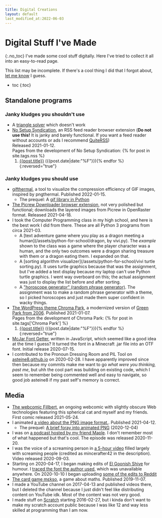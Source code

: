 ```yaml
---
title: Digital Creations
layout: default
last_modified_at:2022-06-03
---
```

# Digital Stuff I've Made
{:.no_toc}
I've made some cool stuff digitally. Here I've tried to collect it all into an easy-to-read page.

This list may be incomplete. If there's a cool thing I did that I forgot about, [let me know](/contact) I guess.

* toc
{:toc}

## Standalone programs
### Janky kludges you shouldn't use
- A [triangle solver](/2021/02/18/triangle-solver) which doesn't work
- [No Setup Syndication](https://github.com/mincerafter42/no-setup-syndication), an RSS feed reader browser extension (**Do not use this!** It is janky and barely functional. If you want a feed reader without accounts or ads I recommend [QuiteRSS](https://quiterss.org))  
  Released 2021-01-12.  
  Pages from the development of No Setup Syndication:
  {% for post in site.tags.nss %}
  1. <a href="{{post.url}}">{{post.title}}</a> ({{post.date|date:"%F"}}){% endfor %}
  {:reversed="true"}

### Janky kludges you should use
- [gifthermal](/2022/01/15/gifthermal.c), a tool to visualize the compression efficiency of GIF images, inspired by pngthermal. Published 2022-01-15.
  - The prequel: A [gif library in Python](/2021/11/04-gif-library-or-whatever)
- [The Picrew Downloader browser extension](https://github.com/mincerafter42/picrew-downloader), not very polished but functional; downloads the layered images from Picrew in OpenRaster format. Released 2021-04-18.
- I took the Computer Programming class in my high school, and here is the best work I did from there. These are all Python 3 programs from circa 2021-03.
  - A [text adventure game where you play as a dragon meeting a human](/assets/python-for-school/dragon, by vivi.py). The _example_ shown to the class was a game where the player character was a human, and the only two outcomes were a dragon sharing treasure with them or a dragon eating them. I expanded on that.
  - A [sorting algorithm visualizer](/assets/python-for-school/vivi turtle sorting.py). It uses turtle graphics because that was the assignment, but I've added a text display because my laptop can't use Python turtle graphics. I went way overboard on this; the actual assignment was just to display the list before and after sorting.
  - A ["horoscope generator" (random phrase generator)](/assets/python-for-school/horoscope_Viatrix.py). The assignment was to make a random phrase generator with a theme, so I picked horoscopes and just made them super confident in wacky things.
- [The WordPress theme Chroma Park](https://wordpress.org/themes/chroma-park/), a modernized version of [Green Park from 2006](https://cordobo.com/free-wordpress-templates/cordobo-green-park/). Published 2021-01-07.  
  Pages from the development of Chroma Park:
  {% for post in site.tags['Chroma Park'] %}
  1. <a href="{{post.url}}">{{post.title}}</a> ({{post.date|date:"%F"}}){% endfor %}
  {:reversed="true"}
- [McJar Font Getter](https://github.com/mincerafter42/mcjarfontgetter), written in JavaScript, which seemed like a good idea at the time I guess? It turned the font in a Minecraft .jar file into an OTF font. Initial release 2020-07-15.
- I contributed to the Pronoun Dressing Room and PIL Tool on [asteine8.github.io](https://asteine8.github.io/) on 2020-02-28. I have apparently improved since then because my commits make me want to go *what were you thinking, past me*, but uhh the cool part was building on existing code, which I seem to remember being commented well and easy to navigate, so good job asteine8 if my past self's memory is correct.

## Media
- [The webcomic Fillbert](https://mincerafter42.github.io/fillbert), an ongoing webcomic with slightly obscure Web technologies featuring this spherical cat and myself and my friends. First comic released 2021-05-24.
- I animated [a video about the PNG image format.](/2021/04/12/png). Published 2021-04-12.
  - The prequel: [A brief foray into animated PNG](/2020/12/04/a-brief-foray-into-animated-png) (2020-12-04)
- I was on [a podcast hosted by my friend Maple](https://anchor.fm/maplestrip/episodes/Not-a-Date-at-the-Magic-Comic-Book-Shop-w-Viatrix-emq1ll). I don't remember most of what happened but that's cool. The episode was released 2020-11-20.
- I was the voice of a screaming person in [a 5-hour video](https://youtu.be/F_nL5d9lxJU) filled largely with screaming people (credited as mincerafter42 in the description). Video released 2020-09-03.
- Starting on 2020-04-17, I began making edits of [El Goonish Shive](https://egscomics.com) for humour. I [traced the font the author used](/2021/04/03/legs-font), which was unavailable anywhere. On 2020-10-10 I began uploading [some of the edits to Reddit](https://i.reddit.com/search?q=author:mincerafter42+subreddit:elgoonishshiveedits)
- [The card game mɛkso](/2020/10/24/mekso), a game about maths. Published 2019-11-07.
- I made a YouTube channel on 2017-04-13 and published videos there, but I deleted the channel because I just didn't feel like distributing content on YouTube idk. Most of the content was not very good.
- I made stuff on [Scratch](https://scratch.mit.edu) starting 2016-02-27, but i kinda don't want to make my scratch account public because I was like 12 and way less skilled at programming than I am now.

